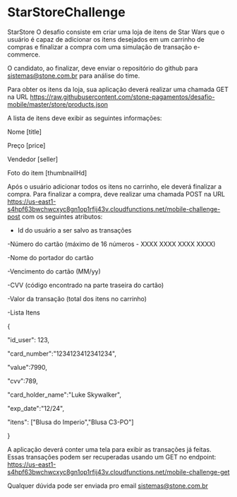 # StarStoreChallenge

StarStore
O desafio consiste em criar uma loja de itens de Star Wars que o usuário é capaz de adicionar os itens desejados em um carrinho de compras e finalizar a compra com uma simulação de transação e-commerce.

O candidato, ao finalizar, deve enviar o repositório do github para sistemas@stone.com.br para análise do time.

Para obter os itens da loja, sua aplicação deverá realizar uma chamada GET na URL https://raw.githubusercontent.com/stone-pagamentos/desafio-mobile/master/store/products.json

A lista de itens deve exibir as seguintes informações:

Nome [title]

Preço [price]

Vendedor [seller]

Foto do item [thumbnailHd]


Após o usuário adicionar todos os itens no carrinho, ele deverá finalizar a compra. Para finalizar a compra, deve realizar uma chamada POST na URL 
https://us-east1-s4hpf63bwchwcxyc8gn1op1rfij43v.cloudfunctions.net/mobile-challenge-post
com os seguintes atributos:

- Id do usuário a ser salvo as transações

-Número do cartão (máximo de 16 números - XXXX XXXX XXXX XXXX)

-Nome do portador do cartão

-Vencimento do cartão (MM/yy)

-CVV (código encontrado na parte traseira do cartão)

-Valor da transação (total dos itens no carrinho)

-Lista Itens

{  

   "id_user": 123,
   
   "card_number":"1234123412341234",
   
   "value":7990,
   
   "cvv":789,
   
   "card_holder_name":"Luke Skywalker",
   
   "exp_date":"12/24",
   
   "itens": ["Blusa do Imperio","Blusa C3-PO"]
   
}

A aplicação deverá conter uma tela para exibir as transações já feitas.
Essas transações podem ser recuperadas usando um GET no endpoint:
https://us-east1-s4hpf63bwchwcxyc8gn1op1rfij43v.cloudfunctions.net/mobile-challenge-get

Qualquer dúvida pode ser enviada pro email sistemas@stone.com.br
